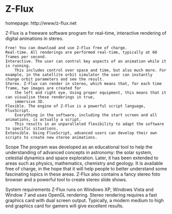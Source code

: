 Z-Flux
======

homepage: http://www/z-flux.net

Z-Flux is a freeware software program for real-time, interactive rendering of digital animations in stereo.

    Free! You can download and use Z-Flux free of charge.
    Real-time. All renderings are performed real-time, typically at 60 frames per second.
    Interactive. The user can control key aspects of an animation while it is running.
        This includes control over space and time, but also much more. For example, in the satellite orbit simulator the user can instantly change orbit parameters and see the result.
    Stereo. Z-Flux can render in stereo, which means that, for each time frame, two images are created for
        the left and right eye. Using proper equipment, this means that it can visualise these renderings in true,
        immersive 3D.
    Flexible. The engine of Z-Flux is a powerful script language, FluxScript.
        Everything in the software, including the start screen and all animations, is actually a script.
        This results in an unparalleled flexibility to adapt the software to specific situations.
    Extensible. Using FluxScript, advanced users can develop their own scripts to create new stereo animations.

Scope
The program was developed as an educational tool to help the understanding of advanced concepts in astronomy:
the solar system, celestial dynamics and space exploration.
Later, it has been extended to areas such as physics, mathematics, chemistry and geology.
It is available free of charge, in the hope that it will help people to better understand some fascinating
topics in these areas.
Z-Flux also contains a fancy stereo foto browser and a powerful tool to create stereo slide shows.

System requirements
Z-Flux runs on Windows XP, Windows Vista and Window 7 and uses OpenGL rendering.
Stereo rendering requires a fast graphics card with dual screen output.
Typically, a modern medium to high end graphics card for gamers will give excellent results. 
